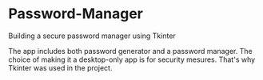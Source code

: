 # Password-Manager
Building  a secure password manager using Tkinter

The app includes both password generator and a password manager.
The choice of making it a desktop-only app is for security mesures. That's why Tkinter was used in the project.
